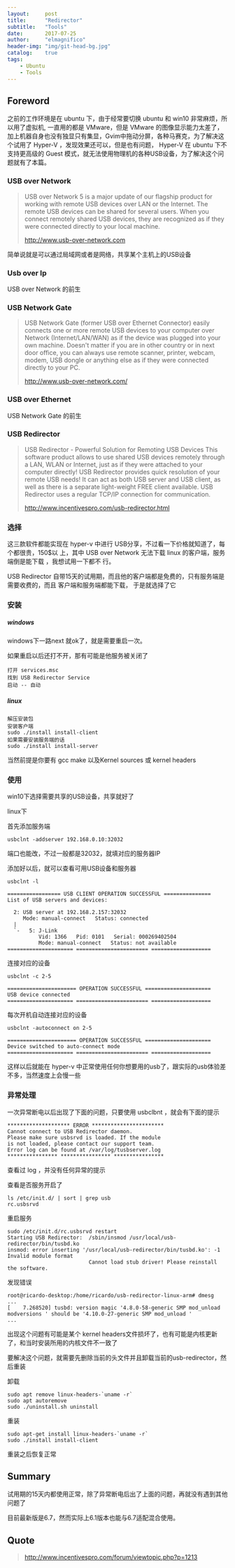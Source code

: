 ```yaml
---
layout:     post
title:      "Redirector"
subtitle:   "Tools"
date:       2017-07-25
author:     "elmagnifico"
header-img: "img/git-head-bg.jpg"
catalog:    true
tags:
    - Ubuntu
    - Tools
---
```


## Foreword

之前的工作环境是在 ubuntu 下，由于经常要切换 ubuntu 和 win10 非常麻烦，所以用了虚拟机,
一直用的都是 VMware，但是 VMware 的图像显示能力太差了，加上机器自身也没有独显只有集显，Gvim中拖动分屏，各种马赛克，为了解决这个试用了 Hyper-V ，发现效果还可以，但是也有问题， Hyper-V 在 ubuntu 下不支持更高级的 Guest 模式，就无法使用物理机的各种USB设备，为了解决这个问题就有了本篇。

### USB over Network

> USB over Network 5 is a major update of our flagship product for working with remote USB devices over LAN or the Internet. The remote USB devices can be shared for several users. When you connect remotely shared USB devices, they are recognized as if they were connected directly to your local machine.
>
> http://www.usb-over-network.com

简单说就是可以通过局域网或者是网络，共享某个主机上的USB设备

### Usb over Ip

USB over Network 的前生

### USB Network Gate

> USB Network Gate (former USB over Ethernet Connector) easily connects one or more remote USB devices to your computer over Network (Internet/LAN/WAN) as if the device was plugged into your own machine. Doesn't matter if you are in other country or in next door office, you can always use remote scanner, printer, webcam, modem, USB dongle or anything else as if they were connected directly to your PC.
>
> http://www.usb-over-network.com/

### USB over Ethernet

USB Network Gate 的前生

### USB Redirector

>USB Redirector - Powerful Solution for Remoting USB Devices
This software product allows to use shared USB devices remotely through a LAN, WLAN or Internet, just as if they were attached to your computer directly! USB Redirector provides quick resolution of your remote USB needs! It can act as both USB server and USB client, as well as there is a separate light-weight FREE client available. USB Redirector uses a regular TCP/IP connection for communication.
>
> http://www.incentivespro.com/usb-redirector.html

### 选择

这三款软件都能实现在 hyper-v 中进行 USB分享，不过看一下价格就知道了，每个都很贵，150$以
上，其中 USB over Network 无法下载 linux 的客户端，服务端倒是能下载 ，我想试用一下都不
行。

USB Redirector 自带15天的试用期，而且他的客户端都是免费的，只有服务端是需要收费的，而且
客户端和服务端都能下载， 于是就选择了它

### 安装

##### windows

windows下一路next 就ok了，就是需要重启一次。

如果重启以后还打不开，那有可能是他服务被关闭了

    打开 services.msc
    找到 USB Redirector Service
    启动 -- 自动

##### linux

```
解压安装包
安装客户端
sudo ./install install-client
如果需要安装服务端的话
sudo ./install install-server
```
当然前提是你要有 gcc make 以及Kernel  sources 或 kernel headers

### 使用

win10下选择需要共享的USB设备，共享就好了

linux下


首先添加服务端

    usbclnt -addserver 192.168.0.10:32032

端口也能改，不过一般都是32032，就填对应的服务器IP

添加好以后，就可以查看可用USB设备和服务器

```
usbclnt -l

================= USB CLIENT OPERATION SUCCESSFUL ===============
List of USB servers and devices:

  2: USB server at 192.168.2.157:32032
     Mode: manual-connect   Status: connected
  |
  `-   5: J-Link
          Vid: 1366   Pid: 0101   Serial: 000269402504
          Mode: manual-connect   Status: not available
===================== ======================= ===================
```

连接对应的设备

```
usbclnt -c 2-5

====================== OPERATION SUCCESSFUL =====================
USB device connected
===================== ======================= ===================
```

每次开机自动连接对应的设备

```
usbclnt -autoconnect on 2-5

====================== OPERATION SUCCESSFUL =====================
Device switched to auto-connect mode
===================== ======================= ===================
```

这样以后就能在 hyper-v 中正常使用任何你想要用的usb了，跟实际的usb体验差不多，当然速度上会慢一些

### 异常处理

一次异常断电以后出现了下面的问题，只要使用 usbclbnt ，就会有下面的提示

```
******************** ERROR ***********************
Cannot connect to USB Redirector daemon.
Please make sure usbsrvd is loaded. If the module
is not loaded, please contact our support team.
Error log can be found at /var/log/tusbserver.log
**************** **************** ****************
```

查看过 log ，并没有任何异常的提示

查看是否服务开启了

```
ls /etc/init.d/ | sort | grep usb
rc.usbsrvd
```

重启服务
```
sudo /etc/init.d/rc.usbsrvd restart
Starting USB Redirector:  /sbin/insmod /usr/local/usb-redirector/bin/tusbd.ko
insmod: error inserting '/usr/local/usb-redirector/bin/tusbd.ko': -1 Invalid module format
                          Cannot load stub driver! Please reinstall the software.
```

发现错误
```
root@ricardo-desktop:/home/ricardo/usb-redirector-linux-arm# dmesg
...
[    7.268520] tusbd: version magic '4.8.0-58-generic SMP mod_unload modversions ' should be '4.10.0-27-generic SMP mod_unload '
...
```

出现这个问题有可能是某个 kernel headers文件损坏了，也有可能是内核更新了，和当时安装所用的内核文件不一致了

要解决这个问题，就需要先删除当前的头文件并且卸载当前的usb-redirector，然后重装

卸载
```
sudo apt remove linux-headers-`uname -r`
sudo apt autoremove
sudo ./uninstall.sh uninstall
```

重装
```
sudo apt-get install linux-headers-`uname -r`
sudo ./install install-client
```

重装之后恢复正常

## Summary

试用期的15天内都使用正常，除了异常断电后出了上面的问题，再就没有遇到其他问题了

目前最新版是6.7，然而实际上6.1版本也能与6.7适配混合使用。

## Quote

> http://www.incentivespro.com/forum/viewtopic.php?p=1213
